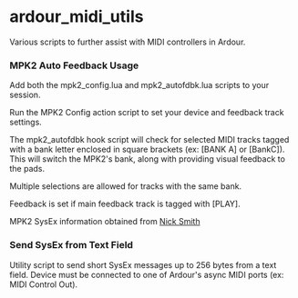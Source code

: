 # ardour_midi_utils
Various scripts to further assist with MIDI controllers in Ardour.

### MPK2 Auto Feedback Usage
Add both the mpk2_config.lua and mpk2_autofdbk.lua scripts to your session. 

Run the MPK2 Config action script to set your device and feedback track settings. 

The mpk2_autofdbk hook script will check for selected MIDI tracks tagged with a bank letter 
enclosed in square brackets (ex: [BANK A] or [BankC]). This will switch the MPK2's bank, along 
with providing visual feedback to the pads. 

Multiple selections are allowed for tracks with the same bank. 

Feedback is set if main feedback track is tagged with [PLAY].

MPK2 SysEx information obtained from [Nick Smith](https://github.com/nsmith-/mpk2/blob/master/README.md)

### Send SysEx from Text Field
Utility script to send short SysEx messages up to 256 bytes from a text field. Device must be connected to one of Ardour's async MIDI ports (ex: MIDI Control Out).
